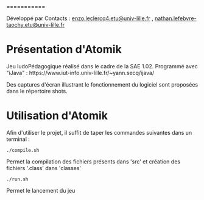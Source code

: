 <Atomik>
===========

Développé par <Enzo Leclercq> <Nathan Lefebvre Taochy>
Contacts : <enzo.leclercq4.etu@univ-lille.fr> , <nathan.lefebvre-taochy.etu@univ-lille.fr>

# Présentation d'Atomik

<Description AtomiK>
Jeu ludoPédagogique réalisé dans le cadre de la SAE 1.02.
Programmé avec "iJava" : https://www.iut-info.univ-lille.fr/~yann.secq/ijava/

Des captures d'écran illustrant le fonctionnement du logiciel sont proposées dans le répertoire shots.


# Utilisation d'Atomik

Afin d'utiliser le projet, il suffit de taper les commandes suivantes dans un terminal :

```
./compile.sh
```
Permet la compilation des fichiers présents dans 'src' et création des fichiers '.class' dans 'classes'

```
./run.sh
```
Permet le lancement du jeu
